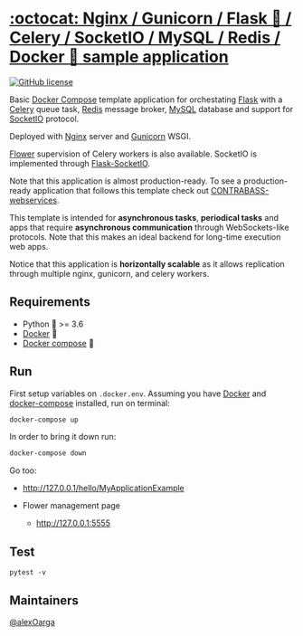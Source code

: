 
# [:octocat: Nginx / Gunicorn / Flask :snake: / Celery / SocketIO / MySQL / Redis / Docker :whale: sample application](https://github.com/alexOarga/docker-nginx-flask-celery-mysql-redis) 

[![GitHub license](https://img.shields.io/badge/license-MIT-blue.svg)]() 

Basic [Docker Compose](https://docs.docker.com/compose/) template application for orchestating [Flask](https://flask.palletsprojects.com/en/2.0.x/) with a [Celery](https://docs.celeryproject.org/en/stable/) queue task, [Redis](https://redis.io/) message broker, [MySQL](https://www.mysql.com/) database and support for [SocketIO](https://socket.io/) protocol.

Deployed with [Nginx](https://nginx.org/en/) server and [Gunicorn](https://gunicorn.org/) WSGI.

[Flower](https://flower.readthedocs.io/en/latest/) supervision of Celery workers is also available. SocketIO is implemented through [Flask-SocketIO](https://flask-socketio.readthedocs.io/en/latest/).

Note that this application is almost production-ready. To see a production-ready application that follows this template check out [CONTRABASS-webservices](https://github.com/openCONTRABASS/CONTRABASS-webservice).

This template is intended for **asynchronous tasks**, **periodical tasks** and apps that require **asynchronous communication** through WebSockets-like protocols. 
Note that this makes an ideal backend for long-time execution web apps. 

Notice that this application is **horizontally scalable** as it allows replication through multiple nginx, gunicorn, and celery workers. 

## Requirements
- Python :snake: >= 3.6
- [Docker](https://docs.docker.com/engine/install/) :whale:
- [Docker compose](https://docs.docker.com/compose/install/) :whale:

## Run
First setup variables on ```.docker.env```.
Assuming you have [Docker](https://docs.docker.com/install/) and [docker-compose](https://docs.docker.com/compose/install/) installed, run on terminal:
```bash
docker-compose up
```

In order to bring it down run:
```bash
docker-compose down
```

Go too:
  - http://127.0.0.1/hello/MyApplicationExample
  
- Flower management page
  - http://127.0.0.1:5555




## Test

```
pytest -v
```

## Maintainers
[@alexOarga](https://github.com/alexOarga)

